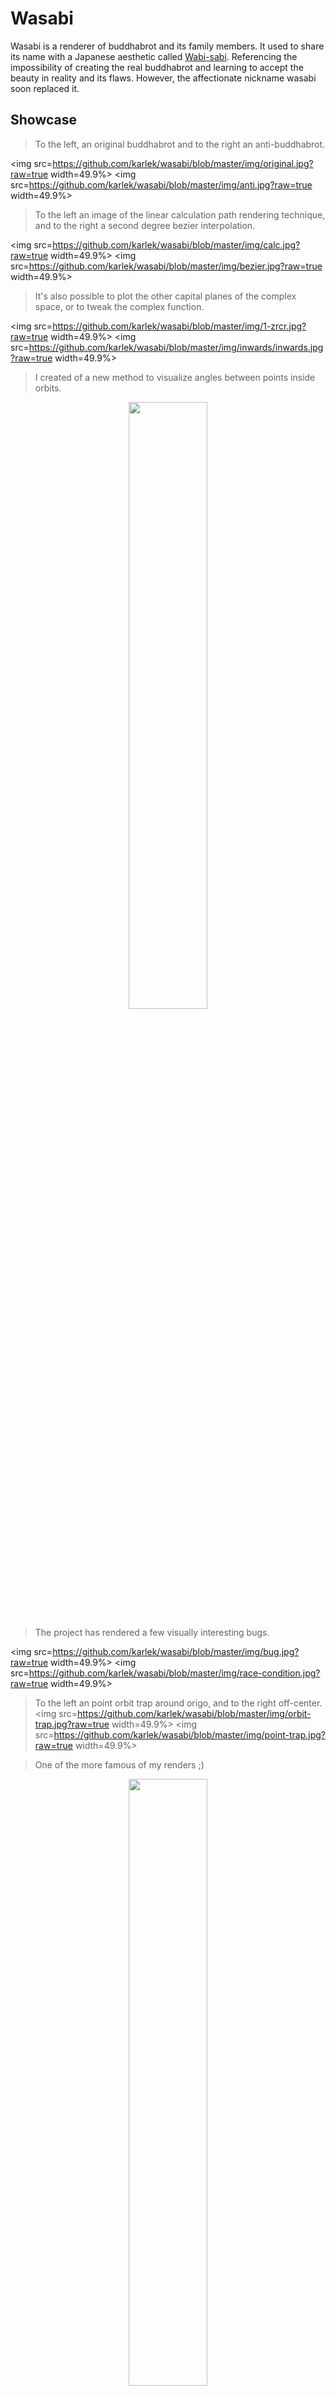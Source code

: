 # Wasabi

Wasabi is a renderer of buddhabrot and its family members. It used to share its name with a Japanese aesthetic called [Wabi-sabi](https://en.wikipedia.org/wiki/Wabi-sabi). Referencing the impossibility of creating the real buddhabrot and learning to accept the beauty in reality and its flaws. However, the affectionate nickname wasabi soon replaced it.

## Showcase

> To the left, an original buddhabrot and to the right an anti-buddhabrot.

<img src=https://github.com/karlek/wasabi/blob/master/img/original.jpg?raw=true width=49.9%>
<img src=https://github.com/karlek/wasabi/blob/master/img/anti.jpg?raw=true width=49.9%>

> To the left an image of the linear calculation path rendering technique, and
> to the right a second degree bezier interpolation.

<img src=https://github.com/karlek/wasabi/blob/master/img/calc.jpg?raw=true width=49.9%>
<img src=https://github.com/karlek/wasabi/blob/master/img/bezier.jpg?raw=true width=49.9%>

> It's also possible to plot the other capital planes of the complex space, or
> to tweak the complex function.

<img src=https://github.com/karlek/wasabi/blob/master/img/1-zrcr.jpg?raw=true width=49.9%>
<img src=https://github.com/karlek/wasabi/blob/master/img/inwards/inwards.jpg?raw=true width=49.9%>

> I created of a new method to visualize angles between points inside orbits.

<center><img src=https://github.com/karlek/wasabi/blob/master/img/2-angles.jpg?raw=true width=49.9%></center>

> The project has rendered a few visually interesting bugs.

<img src=https://github.com/karlek/wasabi/blob/master/img/bug.jpg?raw=true width=49.9%>
<img src=https://github.com/karlek/wasabi/blob/master/img/race-condition.jpg?raw=true width=49.9%>

> To the left an point orbit trap around origo, and to the right off-center.
<img src=https://github.com/karlek/wasabi/blob/master/img/orbit-trap.jpg?raw=true width=49.9%>
<img src=https://github.com/karlek/wasabi/blob/master/img/point-trap.jpg?raw=true width=49.9%>

> One of the more famous of my renders ;)

<center><img src=https://github.com/karlek/wasabi/blob/master/img/magma.jpg?raw=true width=49.9%></center>

## Features

* Calculating the original, anti- and primitive- buddhabrot.
* Exploring the different planes of Zr, Zi, Cr and Ci.
* Modular design for easier exploration of the complex function space.
* Histogram equalization functions to control image exposure.
* Cache histograms for faster exposure tweaking.
* Parallel computing for all heavy calculations.
* Plot calculation-paths. Credits to Raka Jovanovic and Milan Tuba (ISSN: 1109-2750).
* Plot orbit angle distribution.
* Hand optimized assembly(!) for generating random complex points. Thank you [7i](https://github.com/7i)!

>It should be noted that speed in random number generating algorithms competes
>with the necessity of having a random distribution. If you know of a way to
>benchmark randomness as well as speed, please create an issue!

![Benchmark](https://github.com/karlek/wasabi/blob/master/img/benchmark.png?raw=true)

## Install

```fish
$ go get github.com/karlek/wasabi
```

## Run

```fish
# Be sure to limit the memory usage beforehand; wasabi is greedy little devil.
$ ulimit -Sv 4000000 # Where the number is the memory in kB.
$ wasabi blueprint.json
```

## Tips

For doing animations I recommend writing a simple shell script. I use `jq` to
iteratively update the blueprint and `fish` as my shell of preference. My
scripts usually looks like this:

```fish
# Animation of the real coefficient.
for i in (seq -1 0.1 1)
	jq ".realCoefficient = $i" < wimm.json > /tmp/a.json
	wasabi -out "$i" /tmp/a.json 
end
```

## Contributing

The easiest way to contribute is to find a new interesting complex function or
z/c-sampling strategy. Please make a pull request with a pretty image and the
`blueprint.json`.

Public domain
-------------
I hereby release this code into the [public domain](https://creativecommons.org/publicdomain/zero/1.0/).
